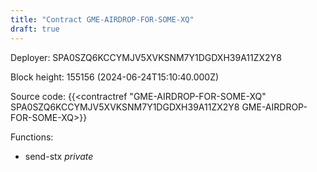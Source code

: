```yaml
---
title: "Contract GME-AIRDROP-FOR-SOME-XQ"
draft: true
---
```

Deployer: SPA0SZQ6KCCYMJV5XVKSNM7Y1DGDXH39A11ZX2Y8


 



Block height: 155156 (2024-06-24T15:10:40.000Z)

Source code: {{<contractref "GME-AIRDROP-FOR-SOME-XQ" SPA0SZQ6KCCYMJV5XVKSNM7Y1DGDXH39A11ZX2Y8 GME-AIRDROP-FOR-SOME-XQ>}}

Functions:

* send-stx _private_
